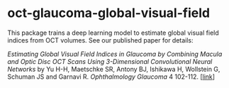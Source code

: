 # oct-glaucoma-global-visual-field
This package trains a deep learning model to estimate global visual field indices from OCT volumes. See our published paper for details:

_Estimating Global Visual Field Indices in Glaucoma by Combining Macula and Optic Disc OCT Scans Using 3-Dimensional Convolutional Neural Networks_ by Yu H-H, Maetschke SR, Antony BJ, Ishikawa H, Wollstein G, Schuman JS and Garnavi R. _Ophthalmology Glaucoma_ 4 102-112. [[link](https://www.sciencedirect.com/science/article/pii/S2589419620301848)]
